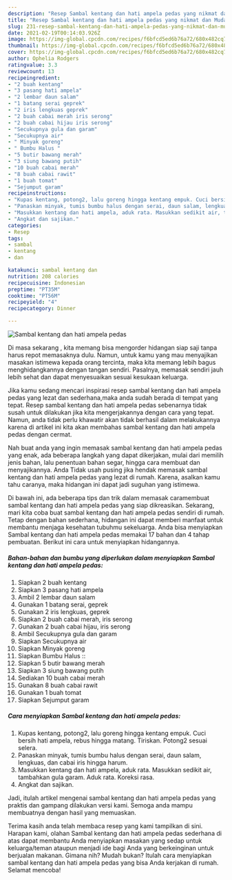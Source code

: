 ```yaml
---
description: "Resep Sambal kentang dan hati ampela pedas yang nikmat dan Mudah Dibuat"
title: "Resep Sambal kentang dan hati ampela pedas yang nikmat dan Mudah Dibuat"
slug: 231-resep-sambal-kentang-dan-hati-ampela-pedas-yang-nikmat-dan-mudah-dibuat
date: 2021-02-19T00:14:03.926Z
image: https://img-global.cpcdn.com/recipes/f6bfcd5ed6b76a72/680x482cq70/sambal-kentang-dan-hati-ampela-pedas-foto-resep-utama.jpg
thumbnail: https://img-global.cpcdn.com/recipes/f6bfcd5ed6b76a72/680x482cq70/sambal-kentang-dan-hati-ampela-pedas-foto-resep-utama.jpg
cover: https://img-global.cpcdn.com/recipes/f6bfcd5ed6b76a72/680x482cq70/sambal-kentang-dan-hati-ampela-pedas-foto-resep-utama.jpg
author: Ophelia Rodgers
ratingvalue: 3.3
reviewcount: 13
recipeingredient:
- "2 buah kentang"
- "3 pasang hati ampela"
- "2 lembar daun salam"
- "1 batang serai geprek"
- "2 iris lengkuas geprek"
- "2 buah cabai merah iris serong"
- "2 buah cabai hijau iris serong"
- "Secukupnya gula dan garam"
- "Secukupnya air"
- " Minyak goreng"
- " Bumbu Halus "
- "5 butir bawang merah"
- "3 siung bawang putih"
- "10 buah cabai merah"
- "8 buah cabai rawit"
- "1 buah tomat"
- "Sejumput garam"
recipeinstructions:
- "Kupas kentang, potong2, lalu goreng hingga kentang empuk. Cuci bersih hati ampela, rebus hingga matang. Tiriskan. Potong2 sesuai selera."
- "Panaskan minyak, tumis bumbu halus dengan serai, daun salam, lengkuas, dan cabai iris hingga harum."
- "Masukkan kentang dan hati ampela, aduk rata. Masukkan sedikit air, tambahkan gula garam. Aduk rata. Koreksi rasa."
- "Angkat dan sajikan."
categories:
- Resep
tags:
- sambal
- kentang
- dan

katakunci: sambal kentang dan 
nutrition: 208 calories
recipecuisine: Indonesian
preptime: "PT35M"
cooktime: "PT56M"
recipeyield: "4"
recipecategory: Dinner

---
```



![Sambal kentang dan hati ampela pedas](https://img-global.cpcdn.com/recipes/f6bfcd5ed6b76a72/680x482cq70/sambal-kentang-dan-hati-ampela-pedas-foto-resep-utama.jpg)

Di masa  sekarang , kita memang bisa mengorder hidangan siap saji tanpa harus repot memasaknya dulu. Namun, untuk kamu yang mau menyajikan masakan istimewa kepada orang tercinta, maka kita memang lebih bagus menghidangkannya dengan tangan sendiri. Pasalnya, memasak sendiri jauh lebih sehat dan dapat menyesuaikan sesuai kesukaan keluarga.

Jika kamu sedang mencari inspirasi resep sambal kentang dan hati ampela pedas yang lezat dan sederhana,maka anda sudah berada di tempat yang tepat. Resep sambal kentang dan hati ampela pedas  sebenarnya tidak susah untuk dilakukan jika kita mengerjakannya dengan cara yang tepat. Namun, anda tidak perlu khawatir akan tidak berhasil dalam melakukannya 
karena di artikel ini kita akan membahas sambal kentang dan hati ampela pedas dengan cermat.  



Nah buat anda yang ingin memasak sambal kentang dan hati ampela pedas yang enak, ada beberapa langkah yang dapat dikerjakan, mulai dari memilih jenis bahan, lalu penentuan bahan segar, hingga cara membuat dan menyajikannya. Anda Tidak usah pusing jika hendak memasak sambal kentang dan hati ampela pedas yang lezat di rumah. Karena, asalkan kamu  tahu caranya, maka hidangan ini dapat jadi suguhan yang istimewa.

Di bawah ini, ada beberapa tips dan trik dalam memasak caramembuat sambal kentang dan hati ampela pedas yang siap dikreasikan. Sekarang, mari kita coba buat sambal kentang dan hati ampela pedas sendiri di rumah. Tetap dengan bahan sederhana, hidangan ini dapat memberi manfaat untuk membantu menjaga kesehatan tubuhmu sekeluarga. Anda bisa menyiapkan Sambal kentang dan hati ampela pedas memakai 17 bahan dan 4 tahap pembuatan. Berikut ini cara untuk menyiapkan hidangannya.

<!--inarticleads1-->

##### Bahan-bahan dan bumbu yang diperlukan dalam menyiapkan Sambal kentang dan hati ampela pedas:

1. Siapkan 2 buah kentang
1. Siapkan 3 pasang hati ampela
1. Ambil 2 lembar daun salam
1. Gunakan 1 batang serai, geprek
1. Gunakan 2 iris lengkuas, geprek
1. Siapkan 2 buah cabai merah, iris serong
1. Gunakan 2 buah cabai hijau, iris serong
1. Ambil Secukupnya gula dan garam
1. Siapkan Secukupnya air
1. Siapkan  Minyak goreng
1. Siapkan  Bumbu Halus ::
1. Siapkan 5 butir bawang merah
1. Siapkan 3 siung bawang putih
1. Sediakan 10 buah cabai merah
1. Gunakan 8 buah cabai rawit
1. Gunakan 1 buah tomat
1. Siapkan Sejumput garam




<!--inarticleads2-->

##### Cara menyiapkan Sambal kentang dan hati ampela pedas:

1. Kupas kentang, potong2, lalu goreng hingga kentang empuk. Cuci bersih hati ampela, rebus hingga matang. Tiriskan. Potong2 sesuai selera.
1. Panaskan minyak, tumis bumbu halus dengan serai, daun salam, lengkuas, dan cabai iris hingga harum.
1. Masukkan kentang dan hati ampela, aduk rata. Masukkan sedikit air, tambahkan gula garam. Aduk rata. Koreksi rasa.
1. Angkat dan sajikan.




Jadi, itulah artikel mengenai  sambal kentang dan hati ampela pedas  yang praktis dan gampang dilakukan versi kami. Semoga anda mampu membuatnya dengan hasil yang memuaskan. 

Terima kasih anda telah membaca resep yang kami tampilkan di sini. Harapan kami, olahan  Sambal kentang dan hati ampela pedas sederhana di atas dapat membantu Anda menyiapkan masakan yang sedap untuk keluarga/teman ataupun menjadi ide bagi Anda yang berkeinginan untuk berjualan makanan. Gimana nih? Mudah bukan? Itulah cara menyiapkan sambal kentang dan hati ampela pedas yang bisa Anda kerjakan di rumah. Selamat mencoba!

